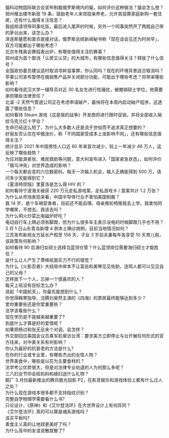 猫科动物国际联合会宣布制裁俄罗斯境内的猫，如何评价这种做法？猫会怎么想？  
郑州推出楼市新政 19 条，鼓励老年人来郑投亲养老，允许其投靠家庭新购一套住房，还有什么值得关注信息？  
我组局请领导同事吃饭，最后进入尾声的时候，另外一个同事突然开了两瓶自己带的茅台出来，该怎么办？  
泽连斯基愿和普京直接对话，俄罗斯总统新闻秘书称「现在谈会见还为时尚早」，双方可能都出于哪些考虑？  
北京冬残奥会赛程表出炉，有哪些值得关注的赛事？  
郑州成为首个取消「认房又认贷」的大城市，有哪些信息值得关注？释放了什么信号？  
全国政协委员建议适时取消寻衅滋事罪，你认同吗？现在的环境背景适合取消吗？  
苹果公司宣布暂停在俄销售产品并关闭部分功能，可能出于哪些考虑？将带来哪些影响？  
如何看待武汉大学一辅导员对近 30 名女生进行性骚扰，被撤销硕士学位，他需要承担哪些法律责任？  
北溪 -2 天然气管道公司正在考虑申请破产，最快将在本周内启动破产程序，这透露了哪些信息？  
如何看待 Steam 游戏《这是我的战争》开发商将进行限时促销，并将全部收入捐给乌克兰红十字会？  
生命已经这么短了，为什么大多数人还是流于世俗而不追求真正想要的？  
好丽友否认仅在中俄涨价，称「不同国家受成本上涨影响不同」，还有哪些信息值得关注？  
统计显示 2021 年中国男性人口近 60 年来首次减少，较上一年减少 46 万人，这反映了哪些趋势？  
为应对能源紧张、难民救助等问题，意大利宣布进入「国家紧急状态」，如何评价「俄乌冲突」对世界造成的影响？  
一个每天都会变的六位数密码，每天一次输入机会，输入正确能得到 500 万，请问多少天能得到它？  
《夏洛特烦恼》里夏洛是怎么得 HIV 的？  
如何看待宁波海关破获 220 万元走私游戏案，走私游戏卡 / 盘案共计 1.2 万张？  
为什么从市场表现来看，中国半导体行业不害怕美国制裁？  
我 14 岁，是个车祸受害者，目前还不能自理。母亲推轮椅推我去上学。我害怕同学嘲笑，不想去。我该去吗？  
为什么明火炒菜比电磁炉好吃？  
电动自行车上牌必须有脚蹬，但为什么很多车主表示没电的时候脚蹬几乎也不用？  
3 月 1 日山东青岛新增 4 例本土确诊病例，目前当地情况如何？  
江苏发布新规女方延长产假至 158 天，子女 3 岁前夫妻每年各享受 10 天育儿假，该政策有何影响？  
如何看待 90 后海归女硕士选择当蓝领仓管？什么蓝领岗位需要海归硕士才能胜任？  
是什么让人产生了萧峰纸面实力不行的错觉？  
为什么《火影忍者》大结局中岸本不让富岳和美琴见见佐助，连鸣人都可以见见自己的父母？  
怎样放下一个人，忘掉一个很喜欢的人？  
每天上班没有目标怎么办？  
说起「中国航天」，你最先能想到什么？  
你觉得韩寒指导、沈腾刘昊然主演的《四海》的票房最终能够达到多少？  
爱你重要些还是你爱重要些？  
法学该看些什么？  
现在学历是不是越来越重要了?  
到底什么才算是好的爱情呢？  
如果把杨过和张无忌来个对调，会怎样？  
外交部回应美国会议员乘军机窜访台湾：要求美方立即停止与台开展任何形式的官方往来，对中美关系有何影响？  
你认为最好的抗衰老的方法是什么?  
在你的行业或专业里，有哪些杰出的女性人物？  
世界美食中，哪些是以花为主要食材的？  
法学考公优势很大，但是对法律专业劝退的人为何那么多呢？  
三八妇女节你会给妈妈和媳妇送什么礼物？  
鹅厂 3 月份最新推出的腾讯极光投影 P2，在影音娱乐和游戏体验上都有什么过人之处？  
为什么现在游戏本很多都不支持指纹识别？  
完整自学物理学需要看什么书?  
只论设计，《原神》和《艾尔登法环》在大世界设计上有何异同？  
《艾尔登法环》真的可以算是魂系游戏吗？  
该买平板吗?  
素食主义真的让地球更美好了吗？  
为什么高中的友谊说散就散了?  
